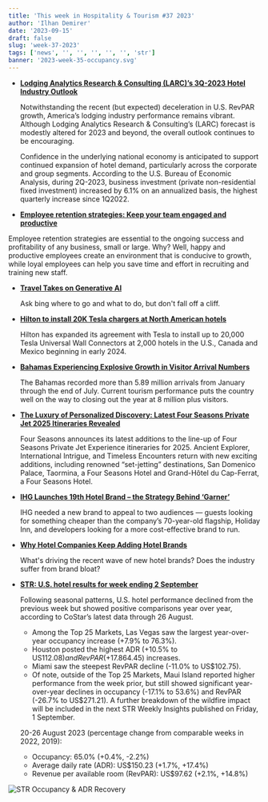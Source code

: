 ```yaml
---
title: 'This week in Hospitality & Tourism #37 2023'
author: 'Ilhan Demirer'
date: '2023-09-15'
draft: false
slug: 'week-37-2023'
tags: ['news', '', '', '', '', '', 'str']
banner: '2023-week-35-occupancy.svg'
---
```


- **[Lodging Analytics Research & Consulting (LARC)’s 3Q-2023 Hotel Industry Outlook](https://www.hospitalitynet.org/news/4118063.html)**

  Notwithstanding the recent (but expected) deceleration in U.S. RevPAR growth, America’s lodging industry performance remains vibrant. Although Lodging Analytics Research & Consulting’s (LARC) forecast is modestly altered for 2023 and beyond, the overall outlook continues to be encouraging.

  Confidence in the underlying national economy is anticipated to support continued expansion of hotel demand, particularly across the corporate and group segments. According to the U.S. Bureau of Economic Analysis, during 2Q-2023, business investment (private non-residential fixed investment) increased by 6.1% on an annualized basis, the highest quarterly increase since 1Q2022.

- **[Employee retention strategies: Keep your team engaged and productive](https://www.hospitalitynet.org/opinion/4118069.html)**

Employee retention strategies are essential to the ongoing success and profitability of any business, small or large. Why? Well, happy and productive employees create an environment that is conducive to growth, while loyal employees can help you save time and effort in recruiting and training new staff.

- **[Travel Takes on Generative AI](https://www.hotelnewsresource.com/article128026.html)**

  Ask bing where to go and what to do, but don't fall off a cliff.

- **[Hilton to install 20K Tesla chargers at North American hotels](https://www.hotelmanagement.net/tech/hilton-install-20k-tesla-chargers-north-american-hotels)**

  Hilton has expanded its agreement with Tesla to install up to 20,000 Tesla Universal Wall Connectors at 2,000 hotels in the U.S., Canada and Mexico beginning in early 2024.

- **[Bahamas Experiencing Explosive Growth in Visitor Arrival Numbers](https://www.hotelnewsresource.com/article128034.html)**

  The Bahamas recorded more than 5.89 million arrivals from January through the end of July. Current tourism performance puts the country well on the way to closing out the year at 8 million plus visitors.

- **[The Luxury of Personalized Discovery: Latest Four Seasons Private Jet 2025 Itineraries Revealed](https://www.hospitalitynet.org/news/4118074.html)**

  Four Seasons announces its latest additions to the line-up of Four Seasons Private Jet Experience itineraries for 2025. Ancient Explorer, International Intrigue, and Timeless Encounters return with new exciting additions, including renowned “set-jetting” destinations, San Domenico Palace, Taormina, a Four Seasons Hotel and Grand-Hôtel du Cap-Ferrat, a Four Seasons Hotel.

- **[IHG Launches 19th Hotel Brand – the Strategy Behind ‘Garner’](https://finance.yahoo.com/news/ihg-launches-19th-hotel-brand-164352853.html)**

  IHG needed a new brand to appeal to two audiences — guests looking for something cheaper than the company’s 70-year-old flagship, Holiday Inn, and developers looking for a more cost-effective brand to run.

- **[Why Hotel Companies Keep Adding Hotel Brands](https://skift.com/2023/01/16/why-hotel-companies-keep-adding-hotel-brands/)**

  What's driving the recent wave of new hotel brands? Does the industry suffer from brand bloat?

- **[STR: U.S. hotel results for week ending 2 September](https://str.com/press-release/us-hotel-results-week-ending-2-september)**

  Following seasonal patterns, U.S. hotel performance declined from the previous week but showed positive comparisons year over year, according to CoStar’s latest data through 26 August.

  - Among the Top 25 Markets, Las Vegas saw the largest year-over-year occupancy increase (+7.9% to 76.3%).
  - Houston posted the highest ADR (+10.5% to US$112.08) and RevPAR (+17.8% to US$64.45) increases.
  - Miami saw the steepest RevPAR decline (-11.0% to US$102.75).
  - Of note, outside of the Top 25 Markets, Maui Island reported higher performance from the week prior, but still showed significant year-over-year declines in occupancy (-17.1% to 53.6%) and RevPAR (-26.7% to US$271.21). A further breakdown of the wildfire impact will be included in the next STR Weekly Insights published on Friday, 1 September.

  20-26 August 2023 (percentage change from comparable weeks in 2022, 2019):

  - Occupancy: 65.0% (+0.4%, -2.2%)
  - Average daily rate (ADR): US$150.23 (+1.7%, +17.4%)
  - Revenue per available room (RevPAR): US$97.62 (+2.1%, +14.8%)

![STR Occupancy & ADR Recovery](/images/blogimages/2023-week-35-occupancy.svg)
